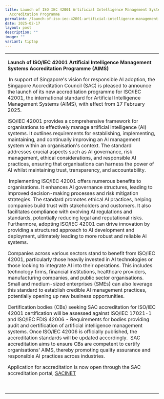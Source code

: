 ```yaml
---
title: Launch of ISO IEC 42001 Artificial Intelligence Management Systems
  Accreditation Programme
permalink: /launch-of-iso-iec-42001-artificial-intelligence-management-systems-accreditation-programme/
date: 2025-02-17
layout: post
description: ""
image: ""
variant: tiptap
---
```

<table style="minWidth: 25px">
<colgroup>
<col>
</colgroup>
<tbody>
<tr>
<td rowspan="1" colspan="1">
<p><strong>Launch of ISO/IEC 42001 Artificial Intelligence Management Systems Accreditation Programme (AIMS)</strong>
</p>
<p>&nbsp;In support of Singapore's vision for responsible AI adoption, the
Singapore Accreditation Council (SAC) is pleased to announce the launch
of its new accreditation programme for ISO/IEC 42001, the international
standard for Artificial Intelligence Management Systems (AIMS), with effect
from 17 February 2025.</p>
<p>ISO/IEC 42001 provides a comprehensive framework for organisations to
effectively manage artificial intelligence (AI) systems. It outlines requirements
for establishing, implementing, maintaining, and continually improving
an AI management system within an organisation's context. The standard
addresses crucial aspects such as AI governance, risk management, ethical
considerations, and responsible AI practices, ensuring that organisations
can harness the power of AI whilst maintaining trust, transparency, and
accountability.</p>
<p>&nbsp;Implementing ISO/IEC 42001 offers numerous benefits to organisations.
It enhances AI governance structures, leading to improved decision-making
processes and risk mitigation strategies. The standard promotes ethical
AI practices, helping companies build trust with stakeholders and customers.
It also facilitates compliance with evolving AI regulations and standards,
potentially reducing legal and reputational risks. Furthermore, adopting
ISO/IEC 42001 can drive innovation by providing a structured approach to
AI development and deployment, ultimately leading to more robust and reliable
AI systems.</p>
<p>Companies across various sectors stand to benefit from ISO/IEC 42001,
particularly those heavily invested in AI technologies or those looking
to integrate AI into their operations. This includes technology firms,
financial institutions, healthcare providers, manufacturing companies,
and public sector organisations. Small and medium-sized enterprises (SMEs)
can also leverage this standard to establish credible AI management practices,
potentially opening up new business opportunities.</p>
<p>Certification bodies (CBs) seeking SAC accreditation for ISO/IEC 42001
certification will be assessed against ISO/IEC 17021-1 and ISO/IEC FDIS
42006 - Requirements for bodies providing audit and certification of artificial
intelligence management systems. Once ISO/IEC 42006 is officially published,
the accreditation standards will be updated accordingly.&nbsp; SAC accreditation
aims to ensure CBs are competent to certify organisations' AIMS, thereby
promoting quality assurance and responsible AI practices across industries.</p>
<p>Application for accreditation is now open through the SAC accreditation
portal, <a href="https://sacinet2.enterprisesg.gov.sg/landing" rel="noopener noreferrer nofollow" target="_blank">SACINET</a>
</p>
<p>&nbsp;</p>
</td>
</tr>
</tbody>
</table>
<p></p>